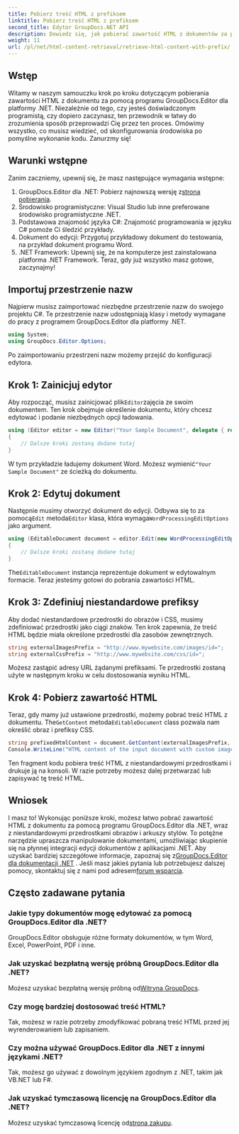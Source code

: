 ```yaml
---
title: Pobierz treść HTML z prefiksem
linktitle: Pobierz treść HTML z prefiksem
second_title: Edytor GroupDocs.NET API
description: Dowiedz się, jak pobierać zawartość HTML z dokumentów za pomocą narzędzia GroupDocs.Editor dla platformy .NET z niestandardowymi przedrostkami obrazów i arkuszy stylów. W zestawie instrukcja krok po kroku.
weight: 11
url: /pl/net/html-content-retrieval/retrieve-html-content-with-prefix/
---
```

## Wstęp
Witamy w naszym samouczku krok po kroku dotyczącym pobierania zawartości HTML z dokumentu za pomocą programu GroupDocs.Editor dla platformy .NET. Niezależnie od tego, czy jesteś doświadczonym programistą, czy dopiero zaczynasz, ten przewodnik w łatwy do zrozumienia sposób przeprowadzi Cię przez ten proces. Omówimy wszystko, co musisz wiedzieć, od skonfigurowania środowiska po pomyślne wykonanie kodu. Zanurzmy się!
## Warunki wstępne
Zanim zaczniemy, upewnij się, że masz następujące wymagania wstępne:
1.  GroupDocs.Editor dla .NET: Pobierz najnowszą wersję z[strona pobierania](https://releases.groupdocs.com/editor/net/).
2. Środowisko programistyczne: Visual Studio lub inne preferowane środowisko programistyczne .NET.
3. Podstawowa znajomość języka C#: Znajomość programowania w języku C# pomoże Ci śledzić przykłady.
4. Dokument do edycji: Przygotuj przykładowy dokument do testowania, na przykład dokument programu Word.
5. .NET Framework: Upewnij się, że na komputerze jest zainstalowana platforma .NET Framework.
Teraz, gdy już wszystko masz gotowe, zaczynajmy!
## Importuj przestrzenie nazw
Najpierw musisz zaimportować niezbędne przestrzenie nazw do swojego projektu C#. Te przestrzenie nazw udostępniają klasy i metody wymagane do pracy z programem GroupDocs.Editor dla platformy .NET.
```csharp
using System;
using GroupDocs.Editor.Options;
```
Po zaimportowaniu przestrzeni nazw możemy przejść do konfiguracji edytora.
## Krok 1: Zainicjuj edytor
 Aby rozpocząć, musisz zainicjować plik`Editor`zajęcia ze swoim dokumentem. Ten krok obejmuje określenie dokumentu, który chcesz edytować i podanie niezbędnych opcji ładowania.
```csharp
using (Editor editor = new Editor("Your Sample Document", delegate { return new WordProcessingLoadOptions(); }))
{
    // Dalsze kroki zostaną dodane tutaj
}
```
 W tym przykładzie ładujemy dokument Word. Możesz wymienić`"Your Sample Document"` ze ścieżką do dokumentu.
## Krok 2: Edytuj dokument
 Następnie musimy otworzyć dokument do edycji. Odbywa się to za pomocą`Edit` metoda`Editor` klasa, która wymaga`WordProcessingEditOptions` jako argument.
```csharp
using (EditableDocument document = editor.Edit(new WordProcessingEditOptions()))
{
    // Dalsze kroki zostaną dodane tutaj
}
```
 The`EditableDocument` instancja reprezentuje dokument w edytowalnym formacie. Teraz jesteśmy gotowi do pobrania zawartości HTML.
## Krok 3: Zdefiniuj niestandardowe prefiksy
Aby dodać niestandardowe przedrostki do obrazów i CSS, musimy zdefiniować przedrostki jako ciągi znaków. Ten krok zapewnia, że treść HTML będzie miała określone przedrostki dla zasobów zewnętrznych.
```csharp
string externalImagesPrefix = "http://www.mywebsite.com/images/id=";
string externalCssPrefix = "http://www.mywebsite.com/css/id=";
```
Możesz zastąpić adresy URL żądanymi prefiksami. Te przedrostki zostaną użyte w następnym kroku w celu dostosowania wyniku HTML.
## Krok 4: Pobierz zawartość HTML
Teraz, gdy mamy już ustawione przedrostki, możemy pobrać treść HTML z dokumentu. The`GetContent` metoda`EditableDocument` class pozwala nam określić obraz i prefiksy CSS.
```csharp
string prefixedHtmlContent = document.GetContent(externalImagesPrefix, externalCssPrefix);
Console.WriteLine("HTML content of the input document with custom image and stylesheet prefixes: {0}", prefixedHtmlContent);
```
Ten fragment kodu pobiera treść HTML z niestandardowymi przedrostkami i drukuje ją na konsoli. W razie potrzeby możesz dalej przetwarzać lub zapisywać tę treść HTML.
## Wniosek
I masz to! Wykonując poniższe kroki, możesz łatwo pobrać zawartość HTML z dokumentu za pomocą programu GroupDocs.Editor dla .NET, wraz z niestandardowymi przedrostkami obrazów i arkuszy stylów. To potężne narzędzie upraszcza manipulowanie dokumentami, umożliwiając skupienie się na płynnej integracji edycji dokumentów z aplikacjami .NET.
 Aby uzyskać bardziej szczegółowe informacje, zapoznaj się z[GroupDocs.Editor dla dokumentacji .NET](https://tutorials.groupdocs.com/editor/net/) . Jeśli masz jakieś pytania lub potrzebujesz dalszej pomocy, skontaktuj się z nami pod adresem[forum wsparcia](https://forum.groupdocs.com/c/editor/20).
## Często zadawane pytania
### Jakie typy dokumentów mogę edytować za pomocą GroupDocs.Editor dla .NET?
GroupDocs.Editor obsługuje różne formaty dokumentów, w tym Word, Excel, PowerPoint, PDF i inne.
### Jak uzyskać bezpłatną wersję próbną GroupDocs.Editor dla .NET?
 Możesz uzyskać bezpłatną wersję próbną od[Witryna GroupDocs](https://releases.groupdocs.com/).
### Czy mogę bardziej dostosować treść HTML?
Tak, możesz w razie potrzeby zmodyfikować pobraną treść HTML przed jej wyrenderowaniem lub zapisaniem.
### Czy można używać GroupDocs.Editor dla .NET z innymi językami .NET?
Tak, możesz go używać z dowolnym językiem zgodnym z .NET, takim jak VB.NET lub F#.
### Jak uzyskać tymczasową licencję na GroupDocs.Editor dla .NET?
 Możesz uzyskać tymczasową licencję od[strona zakupu](https://purchase.groupdocs.com/temporary-license/).